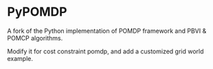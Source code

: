 # PyPOMDP
A fork of the Python implementation of POMDP framework and PBVI &amp; POMCP algorithms. 

Modify it for cost constraint pomdp, and add a customized grid world example.
